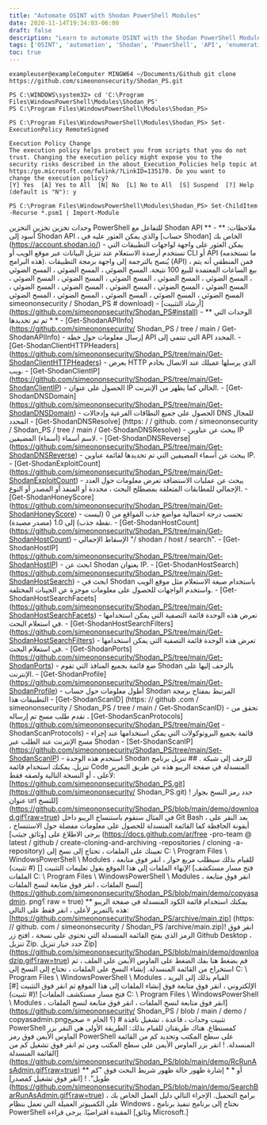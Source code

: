```yaml
---
title: "Automate OSINT with Shodan PowerShell Modules"
date: 2020-11-14T19:34:03-06:00
draft: false
description: "Learn to automate OSINT with the Shodan PowerShell Modules collection, which provides an interface to interact with the Shodan API for various functions such as hostname resolution, exploit searching, and more."
tags: ['OSINT', 'automation', 'Shodan', 'PowerShell', 'API', 'enumeration', 'exploits', 'network scanning', 'cybersecurity', 'information gathering', 'cyber defense', 'cyber threat intelligence', 'pentesting', 'penetration testing', 'network security', 'threat hunting', 'Shodan API', 'Shodan PowerShell', 'PowerShell Modules', 'cyber reconnaissance']
toc: true
---
```

```
exampleuser@exampleComputer MINGW64 ~/Documents/Github git clone https://github.com/simeononsecurity/Shodan_PS.git
```
```
PS C:\WINDOWS\system32> cd 'C:\Program Files\WindowsPowerShell\Modules\Shodan_PS'
PS C:\Program Files\WindowsPowerShell\Modules\Shodan_PS>
```
```
PS C:\Program Files\WindowsPowerShell\Modules\Shodan_PS> Set-ExecutionPolicy RemoteSigned

Execution Policy Change
The execution policy helps protect you from scripts that you do not trust. Changing the execution policy might expose you to the
security risks described in the about_Execution_Policies help topic at https:/go.microsoft.com/fwlink/?LinkID=135170. Do you want to
change the execution policy?
[Y] Yes  [A] Yes to All  [N] No  [L] No to All  [S] Suspend  [?] Help (default is "N"): y
```
```
PS C:\Program Files\WindowsPowerShell\Modules\Shodan_PS> Set-ChildItem -Recurse *.psm1 | Import-Module
```

وحدات تخزين تخزين التخزين PowerShell للتفاعل مع Shodan API ** ملاحظات: ** - أسود إلى Shodan API ، والذي يمكن العثور عليه في [حساب Shodan] الخاص بك (https://account.shodan.io/) - يمكن العثور على واجهة لواجهات التطبيقات التي تستخدم أرصدة الاستعلام عند تنزيل البيانات عبر موقع الويب أو CLI أو API (ما تستخدمه هذه البرامج). يُنصح بالترجمة إلى واجهة برمجة التطبيقات (API) ، فمن المنطقي أنه يتم بيع الساعات المعتمدة للبيع 100 نتيجة. المسح الضوئي ، المسح الضوئي ، المسح الضوئي ، المسح الضوئي ، المسح الضوئي ، المسح الضوئي ، المسح الضوئي ، المسح الضوئي ، المسح الضوئي ، المسح الضوئي ، المسح الضوئي ، المسح الضوئي ، المسح الضوئي ، المسح الضوئي ، المسح الضوئي ، المسح الضوئي ، المسح الضوئي ، المسح الضوئي simeononsecurity / Shodan_PS # download) - [أرشاد التثبيت] (https://github.com/simeononsecurity/Shodan_PS#install) - ** الوحدات التي تم تم تحديدها * * - [Get-ShodanAPIInfo] (https://github.com/simeononsecurity/ Shodan_PS / tree / main / Get-ShodanAPIInfo) - إرسال معلومات حول خطة API التي تنتمي إلى API المحدد. - [Get-ShodanClientHTTPHeaders] (https://github.com/simeononsecurity/Shodan_PS/tree/main/Get-ShodanClientHTTPHeaders) - يعرض HTTP الذي يرسلها عميلك عند الاتصال بخادم ويب. - [Get-ShodanClientIP] (https://github.com/simeononsecurity/Shodan_PS/tree/main/Get-ShodanClientIP) - الحصول على عنوان IP الحالي كما يظهر من الإنترنت. - [Get-ShodanDNSDomain] (https://github.com/simeononsecurity/Shodan_PS/tree/main/Get-ShodanDNSDomain) - الحصول على جميع النطاقات الفرعية وإدخالات DNS للمجال المحدد - [Get-ShodanDNSResolve] (https: / / github. com / simeononsecurity / Shodan_PS / tree / main / Get-ShodanDNSResolve) - يبحث عن عناوين IP لاسم أسماء (أسماء) المضيفين. - [Get-ShodanDNSReverse] (https://github.com/simeononsecurity/Shodan_PS/tree/main/Get-ShodanDNSReverse) - يبحث عن أسماء المضيفين التي تم تحديدها لقائمة عناوين IP. - [Get-ShodanExploitCount] (https://github.com/simeononsecurity/Shodan_PS/tree/main/Get-ShodanExploitCount) - يبحث عن عمليات الاستضافة تعرض معلومات حول العدد الإجمالي للمطابقات المتعلقة بمصطلح البحث ، محددة أو المنفذ أو المصدر أو النوع. - [Get-ShodanHoneyScore] (https://github.com/simeononsecurity/Shodan_PS/tree/main/Get-ShodanHoneyScore) - تحسب درجة احتمالية مواضع جذب المواقع من 0 (ليست نقطة جذب) إلى 1.0 (مصدر مصيدة). - [Get-ShodanHostCount] (https://github.com/simeononsecurity/Shodan_PS/tree/main/Get-ShodanHostCount) - الإسقاط الإجمالي &quot;/ shodan / host / search&quot;. - [Get-ShodanHostIP] (https://github.com/simeononsecurity/Shodan_PS/tree/main/Get-ShodanHostIP) - ابحث عن Shodan بعنوان IP. - [Get-ShodanHostSearch] (https://github.com/simeononsecurity/Shodan_PS/tree/main/Get-ShodanHostSearch) - ابحث في Shodan باستخدام صيغة الاستعلام مثل موقع الويب واستخدم الواجهات للحصول على معلومات موجزة عن الجينات المختلفة. - [Get-ShodanHostSearchFacets] (https://github.com/simeononsecurity/Shodan_PS/tree/main/Get-ShodanHostSearchFacets) - تعرض هذه الوحدة قائمة التصفية التي يمكن استخدامها في استعلام البحث. - [Get-ShodanHostSearchFilters] (https://github.com/simeononsecurity/Shodan_PS/tree/main/Get-ShodanHostSearchFilters) - تعرض هذه الوحدة قائمة التصفية التي يمكن استخدامها في استعلام البحث. - [Get-ShodanPorts] (https://github.com/simeononsecurity/Shodan_PS/tree/main/Get-ShodanPorts) - ضع قائمة بجميع المنافذ التي تقوم Shodan بالزحف إليها على الإنترنت. - [Get-ShodanProfile] (https://github.com/simeononsecurity/Shodan_PS/tree/main/Get-ShodanProfile) - أطول معلومات حول حساب Shodan المرتبط بمفتاح برمجة التطبيقات هذا - [Get-ShodanScanID] (https: // github .com / simeononsecurity / Shodan_PS / tree / main / Get-ShodanScanID) - تحقق من تقدم طلب مسح تم إرساله ، [Get-ShodanScanProtocols] (https://github.com/simeononsecurity/Shodan_PS/tree/main/Get - ShodanScanProtocols) - قائمة بجميع البروتوكولات التي يمكن استخدامها عند إجراء مسح الإنترنت عند الطلب عبر Shodan - [Set-ShodanScanIP] (https://github.com/simeononsecurity/Shodan_PS/tree/main/Set-ShodanScanIP) - استخدم هذه الوحدة Shodan للزحف إلى شبكة .<a name="Download"></a> ## تنزيل برنامج تنزيل. يمكنك استخدام قائمة Code المنسدلة في صفحة الريبو هذه عن طريق التمرير لأعلى ، أو النسخة التالية ولصقه فقط: [https://github.com/simeononsecurity/Shodan_PS.git](https://github.com/simeononsecurity/ Shodan_PS.git) ! حدد رمز النسخ بجوار عنوان url للنسخ] (https://github.com/simeononsecurity/Shodan_PS/blob/main/demo/download.gif؟raw=true) في المثال سنقوم باستنساخ الريبو داخل Git Bash ، بعد النقر على أيقونة الحافظة كما القائمة المنسدلة للحصول على معلومات مفصلة حول الاستنساخ ، يرجى الاطلاع على [وثائق جيثب] (https://docs.github.com/ar/free -pro-team @ latest / github / create-cloning-and-archiving -repositories / cloning -a-repository) تعيينك على الملفات ، تحتاج إلى نسخ إلى C: \ Program Files \ WindowsPowerShell \ Modules ، للقيام بذلك سيطلب مربع حوار ، انقر فوق متابعة لإنهاء الملفات إلى هذا الموقع يقول تعليمات التثبيت [] (# تثبيت)! [فتح مسار مستكشف الملفات C: \ Program Files \ WindowsPowerShell \ Modules ، انقر فوق متابعة لنسخ الملفات ، انقر فوق متابعة لنسخ الملفات] (https://github.com/simeononsecurity/Shodan_PS/blob/main/demo/copyasadmin. png؟ raw = true) ** يمكنك استخدام قائمة الكود المنسدلة في صفحة الريبو هذه بالتمرير لأعلى ، انقر فقط على التالي: [https://github.com/simeononsecurity/Shodan_PS/archive/main.zip] (https: // github. com / simeononsecurity / Shodan_PS /archive/main.zip)! انقر فوق الرمز الذي يفتح القائمة المنسدلة التي تحتوي على نسخة ، افتح زر Github Desktop ، تنزيل Zip. حدد خيار تنزيل Zip] (https://github.com/simeononsecurity/Shodan_PS/blob/main/demo/downloadzip.gif؟raw=true) قم بضغط هنا بفك الضغط على الماوس الأيمن على الملف ، ثم استخراج من القائمة المنسدلة. إنشاء النسخ على الملفات ، تحتاج إلى النسخ إلى C: \ Program Files \ WindowsPowerShell \ Modules ، القيام بذلك إلى البريد الإلكتروني ، انقر فوق متابعة فوق إنشاء الملفات إلى هذا الموقع ثم انقر فوق التثبيت [#] (# تثبيت)! [فتح مسار مستكشف الملفات C: \ Program Files \ WindowsPowerShell \ Modules ، انقر فوق متابعة لنسخ الملفات ، انقر فوق متابعة لنسخ الملفات] (https://github.com/simeononsecurity/ Shodan_PS / blob / main / demo / copyasadmin.png؟ الخام = صحيح) # تثبيت<a name="Install"></a> وحدات ، قاعدة ، تشغيل نافذة PowerShell كمستطاع. هناك طريقتان للقيام بذلك: الطريقة الأولى هي النقر بزر الماوس الأيمن فوق رمز PowerShell على سطح المكتب وتحديد كم من القائمة المنسدلة. ! انقر بزر الماوس الأيمن على سطح المكتب ومن ثم انقر فوق تشغيل كم من القائمة المنسدلة] (https://github.com/simeononsecurity/Shodan_PS/blob/main/demo/RcRunAsAdmin.gif؟raw=true) ** أو * * إشارة ظهور حالة ظهور شريط البحث فوق &quot;كم طويل&quot;. ! [انقر فوق تشغيل كمصدر] (https://github.com/simeononsecurity/Shodan_PS/blob/main/demo/SearchBarRunAsAdmin.gif؟raw=true) برامج التحميل. الإجراء التالي دليل العمل الخاص بك ، على الكمبيوتر العميلة التي تعمل بنظام Windows ، نحتاج إلى برنامج تنفيذ برنامج PowerShell المقيدة افتراضيًا. يرجى قراءة [وثائق Microsoft.]
